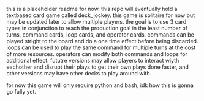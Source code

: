 this is a placeholder readme for now.
this repo will eventually hold a textbased card game called deck_jockey.
this game is solitaire for now but may be updated later to allow multiple players.
the goal is to use 3 card types in conjunction to reach the production goal in the least number of turns, command cards, loop cards, and operator cards.
commands can be played stright to the board and do a one time effect before being discarded.
loops can be used to play the same command for multiple turns at the cost of more resources.
operators can modify both commands and loops for additional effect.
fututre versions may allow players to interact wiyth eachother and disrupt their plays to get their own plays done faster, and other versions may have
other decks to play around with.

for now this game will only require python and bash, idk how this is gonna go fully yet.